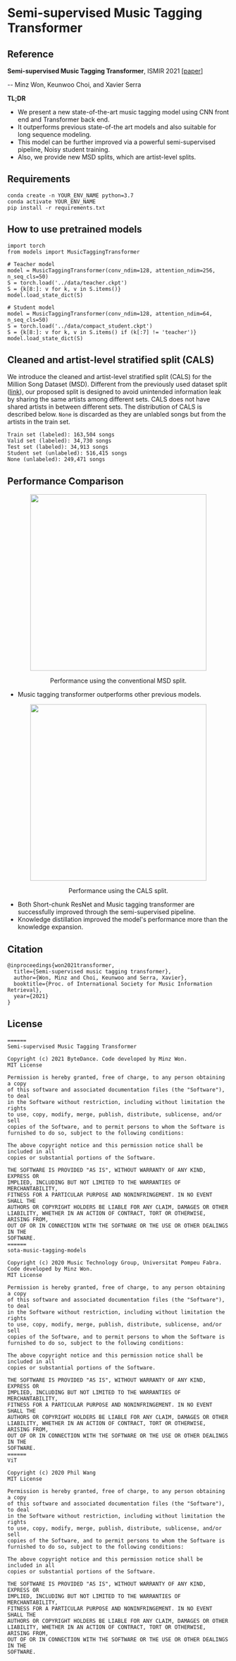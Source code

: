 # Semi-supervised Music Tagging Transformer


## Reference

**Semi-supervised Music Tagging Transformer**, ISMIR 2021 [[paper](https://archives.ismir.net/ismir2021/paper/000096.pdf)]

-- Minz Won, Keunwoo Choi, and Xavier Serra


**TL;DR**

- We present a new state-of-the-art music tagging model using CNN front end and Transformer back end.
- It outperforms previous state-of-the art models and also suitable for long sequence modeling.
- This model can be further improved via a powerful semi-supervised pipeline, Noisy student training.
- Also, we provide new MSD splits, which are artist-level splits.

## Requirements
```
conda create -n YOUR_ENV_NAME python=3.7
conda activate YOUR_ENV_NAME
pip install -r requirements.txt
```

## How to use pretrained models
```
import torch
from models import MusicTaggingTransformer

# Teacher model
model = MusicTaggingTransformer(conv_ndim=128, attention_ndim=256, n_seq_cls=50)
S = torch.load('../data/teacher.ckpt')
S = {k[8:]: v for k, v in S.items()}
model.load_state_dict(S)

# Student model
model = MusicTaggingTransformer(conv_ndim=128, attention_ndim=64, n_seq_cls=50)
S = torch.load('../data/compact_student.ckpt')
S = {k[8:]: v for k, v in S.items() if (k[:7] != 'teacher')}
model.load_state_dict(S)
```

## Cleaned and artist-level stratified split (CALS)
We introduce the cleaned and artist-level stratified split (CALS) for the Million Song Dataset (MSD).
Different from the previously used dataset split ([link](https://github.com/jongpillee/music_dataset_split/tree/master/MSD_split)), our proposed split is designed to avoid unintended information leak by sharing the same artists among different sets. CALS does not have shared artists in between different sets. The distribution of CALS is described below. `None` is discarded as they are unlabled songs but from the artists in the train set.

```
Train set (labeled): 163,504 songs
Valid set (labeled): 34,730 songs
Test set (labeled): 34,913 songs
Student set (unlabeled): 516,415 songs
None (unlabeled): 249,471 songs
```

## Performance Comparison
<p align = "center">
<img src = "https://imgur.com/76StTIR.png" width=400>
</p>
<p align = "center">
Performance using the conventional MSD split. 
</p>

- Music tagging transformer outperforms other previous models.

<p align = "center">
<img src = "https://imgur.com/VSfU7yR.png" width=400>
</p>
<p align = "center">
Performance using the CALS split.
</p>

- Both Short-chunk ResNet and Music tagging transformer are successfully improved through the semi-supervised pipeline.
- Knowledge distillation improved the model's performance more than the knowledge expansion.

## Citation
```
@inproceedings{won2021transformer,
  title={Semi-supervised music tagging transformer},
  author={Won, Minz and Choi, Keunwoo and Serra, Xavier},
  booktitle={Proc. of International Society for Music Information Retrieval},
  year={2021}
}

```

## License
```
======
Semi-supervised Music Tagging Transformer

Copyright (c) 2021 ByteDance. Code developed by Minz Won.
MIT License

Permission is hereby granted, free of charge, to any person obtaining a copy 
of this software and associated documentation files (the "Software"), to deal 
in the Software without restriction, including without limitation the rights 
to use, copy, modify, merge, publish, distribute, sublicense, and/or sell 
copies of the Software, and to permit persons to whom the Software is 
furnished to do so, subject to the following conditions:

The above copyright notice and this permission notice shall be included in all 
copies or substantial portions of the Software.

THE SOFTWARE IS PROVIDED "AS IS", WITHOUT WARRANTY OF ANY KIND, EXPRESS OR 
IMPLIED, INCLUDING BUT NOT LIMITED TO THE WARRANTIES OF MERCHANTABILITY, 
FITNESS FOR A PARTICULAR PURPOSE AND NONINFRINGEMENT. IN NO EVENT SHALL THE 
AUTHORS OR COPYRIGHT HOLDERS BE LIABLE FOR ANY CLAIM, DAMAGES OR OTHER 
LIABILITY, WHETHER IN AN ACTION OF CONTRACT, TORT OR OTHERWISE, ARISING FROM, 
OUT OF OR IN CONNECTION WITH THE SOFTWARE OR THE USE OR OTHER DEALINGS IN THE 
SOFTWARE.
======
sota-music-tagging-models

Copyright (c) 2020 Music Technology Group, Universitat Pompeu Fabra. Code developed by Minz Won.
MIT License

Permission is hereby granted, free of charge, to any person obtaining a copy 
of this software and associated documentation files (the "Software"), to deal 
in the Software without restriction, including without limitation the rights 
to use, copy, modify, merge, publish, distribute, sublicense, and/or sell 
copies of the Software, and to permit persons to whom the Software is 
furnished to do so, subject to the following conditions:

The above copyright notice and this permission notice shall be included in all 
copies or substantial portions of the Software.

THE SOFTWARE IS PROVIDED "AS IS", WITHOUT WARRANTY OF ANY KIND, EXPRESS OR 
IMPLIED, INCLUDING BUT NOT LIMITED TO THE WARRANTIES OF MERCHANTABILITY, 
FITNESS FOR A PARTICULAR PURPOSE AND NONINFRINGEMENT. IN NO EVENT SHALL THE 
AUTHORS OR COPYRIGHT HOLDERS BE LIABLE FOR ANY CLAIM, DAMAGES OR OTHER 
LIABILITY, WHETHER IN AN ACTION OF CONTRACT, TORT OR OTHERWISE, ARISING FROM, 
OUT OF OR IN CONNECTION WITH THE SOFTWARE OR THE USE OR OTHER DEALINGS IN THE 
SOFTWARE.
======
ViT

Copyright (c) 2020 Phil Wang
MIT License

Permission is hereby granted, free of charge, to any person obtaining a copy 
of this software and associated documentation files (the "Software"), to deal 
in the Software without restriction, including without limitation the rights 
to use, copy, modify, merge, publish, distribute, sublicense, and/or sell 
copies of the Software, and to permit persons to whom the Software is 
furnished to do so, subject to the following conditions:

The above copyright notice and this permission notice shall be included in all 
copies or substantial portions of the Software.

THE SOFTWARE IS PROVIDED "AS IS", WITHOUT WARRANTY OF ANY KIND, EXPRESS OR 
IMPLIED, INCLUDING BUT NOT LIMITED TO THE WARRANTIES OF MERCHANTABILITY, 
FITNESS FOR A PARTICULAR PURPOSE AND NONINFRINGEMENT. IN NO EVENT SHALL THE 
AUTHORS OR COPYRIGHT HOLDERS BE LIABLE FOR ANY CLAIM, DAMAGES OR OTHER 
LIABILITY, WHETHER IN AN ACTION OF CONTRACT, TORT OR OTHERWISE, ARISING FROM, 
OUT OF OR IN CONNECTION WITH THE SOFTWARE OR THE USE OR OTHER DEALINGS IN THE 
SOFTWARE.
```